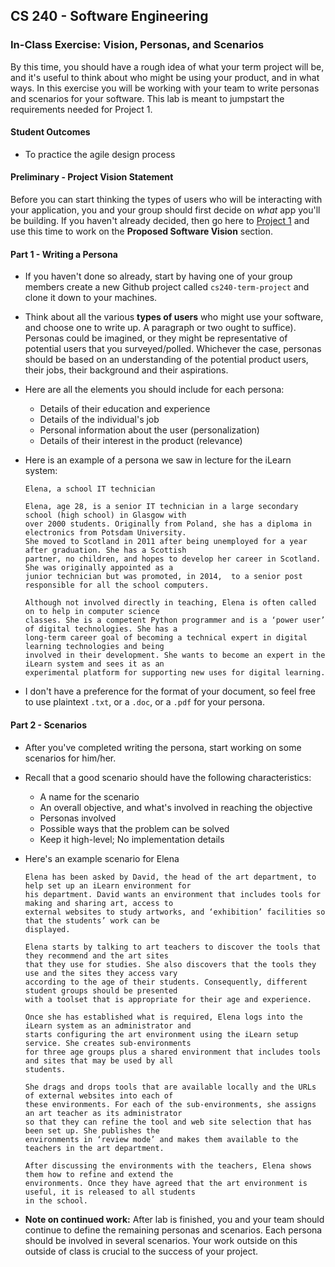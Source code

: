 ## CS 240 - Software Engineering

### In-Class Exercise: Vision, Personas, and Scenarios

By this time, you should have a rough idea of what your term project will be, and it's useful to think about who might be using your product, and in what ways. In this exercise you will be working with your team to write personas and scenarios for your software. This lab is meant to jumpstart the requirements needed for Project 1.

#### Student Outcomes

- To practice the agile design process

#### Preliminary - Project Vision Statement

Before you can start thinking the types of users who will be interacting with your application, you and your group should first decide on _what_ app you'll be building. If you haven't already decided, then go here to [Project 1](../proj1.planning/) and use this time to work on the **Proposed Software Vision** section.

#### Part 1 - Writing a Persona

- If you haven't done so already, start by having one of your group members create a new Github project called `cs240-term-project` and clone it down to your machines.

- Think about all the various **types of users** who might use your software, and choose one to write up. A paragraph or two ought to suffice). Personas could be imagined, or they might be representative of potential users that you surveyed/polled. Whichever the case, personas should be based on an understanding of the potential product users, their jobs, their background and their aspirations.

- Here are all the elements you should include for each persona:

  - Details of their education and experience
  - Details of the individual's job
  - Personal information about the user (personalization)
  - Details of their interest in the product (relevance)

- Here is an example of a persona we saw in lecture for the iLearn system:

  ```
  Elena, a school IT technician

  Elena, age 28, is a senior IT technician in a large secondary school (high school) in Glasgow with
  over 2000 students. Originally from Poland, she has a diploma in electronics from Potsdam University.
  She moved to Scotland in 2011 after being unemployed for a year after graduation. She has a Scottish
  partner, no children, and hopes to develop her career in Scotland. She was originally appointed as a
  junior technician but was promoted, in 2014,  to a senior post responsible for all the school computers.

  Although not involved directly in teaching, Elena is often called on to help in computer science
  classes. She is a competent Python programmer and is a ‘power user’ of digital technologies. She has a
  long-term career goal of becoming a technical expert in digital learning technologies and being
  involved in their development. She wants to become an expert in the iLearn system and sees it as an
  experimental platform for supporting new uses for digital learning.
  ```

- I don't have a preference for the format of your document, so feel free to use plaintext `.txt`, or a `.doc`, or a `.pdf` for your persona.

#### Part 2 - Scenarios

- After you've completed writing the persona, start working on some scenarios for him/her.

- Recall that a good scenario should have the following characteristics:

  - A name for the scenario
  - An overall objective, and what's involved in reaching the objective
  - Personas involved
  - Possible ways that the problem can be solved
  - Keep it high-level; No implementation details

- Here's an example scenario for Elena

  ```
  Elena has been asked by David, the head of the art department, to help set up an iLearn environment for
  his department. David wants an environment that includes tools for making and sharing art, access to
  external websites to study artworks, and ‘exhibition’ facilities so that the students’ work can be
  displayed.

  Elena starts by talking to art teachers to discover the tools that they recommend and the art sites
  that they use for studies. She also discovers that the tools they use and the sites they access vary
  according to the age of their students. Consequently, different student groups should be presented
  with a toolset that is appropriate for their age and experience.

  Once she has established what is required, Elena logs into the iLearn system as an administrator and
  starts configuring the art environment using the iLearn setup service. She creates sub-environments
  for three age groups plus a shared environment that includes tools and sites that may be used by all
  students.

  She drags and drops tools that are available locally and the URLs of external websites into each of
  these environments. For each of the sub-environments, she assigns an art teacher as its administrator
  so that they can refine the tool and web site selection that has been set up. She publishes the
  environments in ‘review mode’ and makes them available to the teachers in the art department.

  After discussing the environments with the teachers, Elena shows them how to refine and extend the
  environments. Once they have agreed that the art environment is useful, it is released to all students
  in the school.
  ```

<!-- - Use the rest of the class period to write up one or two scenarios for your persona. -->

- **Note on continued work:** After lab is finished, you and your team should continue to define the remaining personas and scenarios. Each persona should be involved in several scenarios. Your work outside on this outside of class is crucial to the success of your project.
